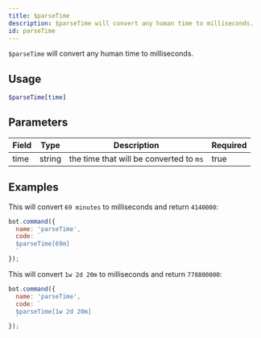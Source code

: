 ```yaml
---
title: $parseTime
description: $parseTime will convert any human time to milliseconds.
id: parseTime
---
```


`$parseTime` will convert any human time to milliseconds.

## Usage

```php
$parseTime[time]
```

## Parameters 


| Field | Type   | Description                             | Required |
| ----- | ------ | --------------------------------------- | -------- |
| time  | string | the time that will be converted to `ms` | true      |


## Examples

This will convert `69 minutes` to milliseconds and return `4140000`:

```javascript
bot.command({
  name: 'parseTime',
  code: `
  $parseTime[69m]
  `
});
```

This will convert `1w 2d 20m` to milliseconds and return `778800000`:

```javascript
bot.command({
  name: 'parseTime',
  code: `
  $parseTime[1w 2d 20m]
  `
});
```

